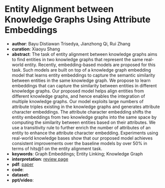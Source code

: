 # Entity Alignment between Knowledge Graphs Using Attribute Embeddings 
- **author**: Bayu Distiawan Trisedya, Jianzhong Qi, Rui Zhang  
- **curation**: Xiaoyu Shang  
- **abstract**: The task of entity alignment between knowledge graphs aims to find entities in two knowledge graphs that represent the same real-world entity. Recently, embedding-based models are proposed for this task. Such models are built on top of a knowledge graph embedding model that learns entity embeddings to capture the semantic similarity between entities in the same knowledge graph. We propose to learn embeddings that can capture the similarity between entities in different knowledge graphs. Our proposed model helps align entities from different knowledge graphs, and hence enables the integration of multiple knowledge graphs. Our model exploits large numbers of attribute triples existing in the knowledge graphs and generates attribute character embeddings. The attribute character embedding shifts the entity embeddings from two knowledge graphs into the same space by computing the similarity between entities based on their attributes. We use a transitivity rule to further enrich the number of attributes of an entity to enhance the attribute character embedding. Experiments using real-world knowledge bases show that our proposed model achieves consistent improvements over the baseline models by over 50% in terms of hits@1 on the entity alignment task.
- **keywords**: Graph Embeddings; Entity Linking; Knowledge Graph
- **interpretation**: [review page](https://mp.weixin.qq.com/s?__biz=MzU2NjAxNDYwMg==&mid=2247487143&idx=1&sn=ee13fcca9b6010be9bae56da505833cf&utm_source=tuicool&utm_medium=referral)
- **pdf**: [paper](https://aaai.org/ojs/index.php/AAAI/article/view/3798)
- **code**:
- **dataset**:
- **ppt/video**:
